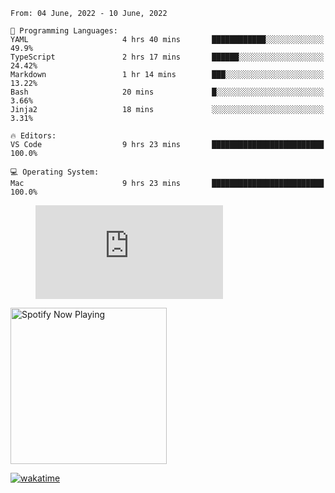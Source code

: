 <!--START_SECTION:waka-->
```text
From: 04 June, 2022 - 10 June, 2022

💬 Programming Languages: 
YAML                     4 hrs 40 mins       ████████████░░░░░░░░░░░░░   49.9% 
TypeScript               2 hrs 17 mins       ██████░░░░░░░░░░░░░░░░░░░   24.42% 
Markdown                 1 hr 14 mins        ███░░░░░░░░░░░░░░░░░░░░░░   13.22% 
Bash                     20 mins             █░░░░░░░░░░░░░░░░░░░░░░░░   3.66% 
Jinja2                   18 mins             ░░░░░░░░░░░░░░░░░░░░░░░░░   3.31%

🔥 Editors: 
VS Code                  9 hrs 23 mins       █████████████████████████   100.0%

💻 Operating System: 
Mac                      9 hrs 23 mins       █████████████████████████   100.0%

```


<!--END_SECTION:waka-->

<figure><embed src="https://wakatime.com/share/@gregnrobinson/001c6d31-0c95-44f9-b6d7-9fd705354f62.svg"></embed></figure>

[<img src="https://spotify-playing-gregnrobinson.vercel.app/api/spotify/?background_color=transparent&border_color=transparent" alt="Spotify Now Playing" width="250" />](https://open.spotify.com/user/gregnrobinson-ca)

[![wakatime](https://wakatime.com/badge/user/37718f76-572e-4513-b2c5-41c4d93d287a.svg)](https://wakatime.com/@37718f76-572e-4513-b2c5-41c4d93d287a)




